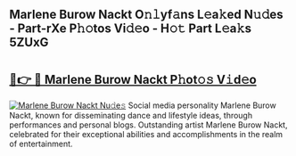 ## Marlene Burow Nackt O𝚗𝚕yf𝚊ns L𝚎a𝚔ed N𝚞𝚍es - Part-rXe P𝚑𝚘tos Vi𝚍𝚎o - H𝚘𝚝 Part L𝚎a𝚔s 5ZUxG

# <h2><a href="http://kf03m2.oniu.top/?m=Marlene+Burow+Nackt">🔗👉 🔴 Marlene Burow Nackt P𝚑ot𝚘𝚜 V𝚒d𝚎o</a></h2>

[![Marlene Burow Nackt Nu𝚍e𝚜](https://i.imgur.com/0qMVB7G.gif)](http://kf03m2.oniu.top/?m=Marlene+Burow+Nackt)
Social media personality Marlene Burow Nackt, known for disseminating dance and lifestyle ideas, through performances and personal blogs. Outstanding artist Marlene Burow Nackt, celebrated for their exceptional abilities and accomplishments in the realm of entertainment.  
